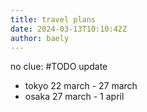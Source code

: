 ```yaml
---
title: travel plans
date: 2024-03-13T10:10:42Z
author: baely
---
```

no clue: #TODO update

- tokyo 22 march - 27 march
- osaka 27 march - 1 april


